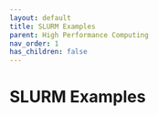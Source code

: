 ```yaml
---
layout: default
title: SLURM Examples
parent: High Performance Computing
nav_order: 1
has_children: false
---
```


# SLURM Examples


